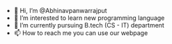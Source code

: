 - 👋 Hi, I’m @Abhinavpanwarrajput
- 👀 I’m interested to learn new programming language
- 🌱 I’m currently pursuing B.tech (CS - IT) department
- 📫 How to reach me you can use our webpage

<!---
Abhinavpanwarrajput/Abhinavpanwarrajput is a ✨ special ✨ repository because its `README.md` (this file) appears on your GitHub profile.
You can click the Preview link to take a look at your changes.
--->
